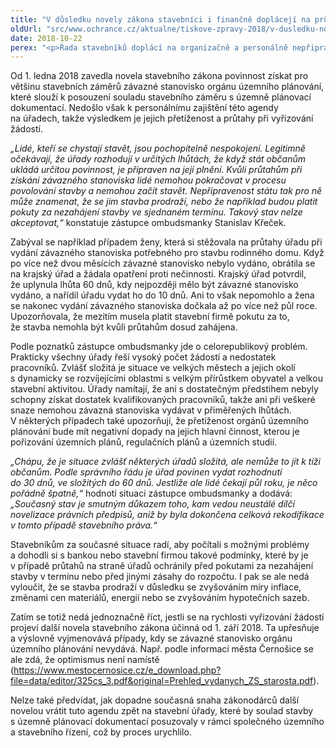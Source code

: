 ```yaml
---
title: "V důsledku novely zákona stavebníci i finančně doplácejí na průtahy v řízení"
oldUrl: "src/www.ochrance.cz/aktualne/tiskove-zpravy-2018/v-dusledku-novely-zakona-stavebnici-i-financne-doplaceji-na-prutahy-v-rizeni"
date: 2018-10-22
perex: "<p>Řada stavebníků doplácí na organizačně a personálně nepřipravenou změnu stavebního zákona. Orgány územního plánovaní, od nichž musí nově získat závazné stanovisko k posouzení souladu stavebního záměru s územně plánovací dokumentací, nezvládají žádosti vyřizovat bez průtahů, což může negativně zasahovat i do finanční sféry stavebníka, do jeho smluvních vztahů s bankou nebo stavební firmou. Podle zástupce ombudsmanky to mj. ilustruje kontraproduktivnost neustálých novelizací právních předpisů.</p>"
---
```


<!-- imported from the old website -->

<p>Od 1. ledna 2018 zavedla novela stavebního zákona povinnost získat pro většinu stavebních záměrů závazné stanovisko orgánu územního plánování, které slouží k posouzení souladu stavebního záměru s územně plánovací dokumentací. Nedošlo však k personálnímu zajištění této agendy na úřadech, takže výsledkem je jejich přetíženost a průtahy při vyřizování žádostí.</p> <p><i>„Lidé, kteří se chystají stavět, jsou pochopitelně nespokojení. Legitimně očekávají, že úřady rozhodují v určitých lhůtách, že když stát občanům ukládá určitou povinnost, je připraven na její plnění. Kvůli průtahům při získání závazného stanoviska lidé nemohou pokračovat v procesu povolování stavby a nemohou začít stavět. Nepřipravenost státu tak pro ně může znamenat, že se jim stavba prodraží, nebo že například budou platit pokuty za nezahájení stavby ve sjednaném termínu. Takový stav nelze akceptovat,“</i> konstatuje zástupce ombudsmanky Stanislav Křeček.</p> <p>Zabýval se například případem ženy, která si stěžovala na průtahy úřadu při vydání závazného stanoviska potřebného pro stavbu rodinného domu. Když po více než dvou měsících závazné stanovisko nebylo vydáno, obrátila se na krajský úřad a žádala opatření proti nečinnosti. Krajský úřad potvrdil, že uplynula lhůta 60 dnů, kdy nejpozději mělo být závazné stanovisko vydáno, a nařídil úřadu vydat ho do 10 dnů. Ani to však nepomohlo a žena se nakonec vydání závazného stanoviska dočkala až po více než půl roce. Upozorňovala, že mezitím musela platit stavební firmě pokutu za to, že stavba nemohla být kvůli průtahům dosud zahájena.</p> <p>Podle poznatků zástupce ombudsmanky jde o celorepublikový problém. Prakticky všechny úřady řeší vysoký počet žádostí a nedostatek pracovníků. Zvlášť složitá je situace ve velkých městech a jejich okolí s dynamicky se rozvíjejícími oblastmi s velkým přírůstkem obyvatel a velkou stavební aktivitou. Úřady namítají, že ani s dostatečným předstihem nebyly schopny získat dostatek kvalifikovaných pracovníků, takže ani při veškeré snaze nemohou závazná stanoviska vydávat v přiměřených lhůtách. V některých případech také upozorňují, že přetíženost orgánů územního plánování bude mít negativní dopady na jejich hlavní činnost, kterou je pořizování územních plánů, regulačních plánů a územních studií.</p> <p><i>„Chápu, že je situace zvlášť některých úřadů složitá, ale nemůže to jít k tíži občanům. Podle správního řádu je úřad povinen vydat rozhodnutí do 30 dnů, ve složitých do 60 dnů. Jestliže ale lidé čekají půl roku, je něco pořádně špatně,“</i> hodnotí situaci zástupce ombudsmanky a dodává: <i>„Současný stav je smutným důkazem toho, kam vedou neustálé dílčí novelizace právních předpisů, aniž by byla dokončena celková rekodifikace v tomto případě stavebního práva.“</i></p> <p>Stavebníkům za současné situace radí, aby počítali s možnými problémy a dohodli si s bankou nebo stavební firmou takové podmínky, které by je v případě průtahů na straně úřadů ochránily před pokutami za nezahájení stavby v termínu nebo před jinými zásahy do rozpočtu. I pak se ale nedá vyloučit, že se stavba prodraží v důsledku se zvyšováním míry inflace, změnami cen materiálů, energií nebo se zvyšováním hypotečních sazeb.</p> <p>Zatím se totiž nedá jednoznačně říct, jestli se na rychlosti vyřizování žádostí projeví další novela stavebního zákona účinná od 1. září 2018. Ta upřesňuje a výslovně vyjmenovává případy, kdy se závazné stanovisko orgánu územního plánování nevydává. Např. podle informací města Černošice se ale zdá, že optimismus není namístě (<a href="https://www.mestocernosice.cz/e_download.php?file=data/editor/325cs_3.pdf&amp;original=Prehled_vydanych_ZS_starosta.pdf" target="_blank">https://www.mestocernosice.cz/e_download.php?file=data/editor/325cs_3.pdf&amp;original=Prehled_vydanych_ZS_starosta.pdf</a>). </p> Nelze také předvídat, jak dopadne současná snaha zákonodárců další novelou vrátit tuto agendu zpět na stavební úřady, které by soulad stavby s územně plánovací dokumentací posuzovaly v rámci společného územního a stavebního řízení, což by proces urychlilo.
